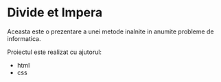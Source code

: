# Divide et Impera

Aceasta este o prezentare a unei metode inalnite in anumite probleme de informatica.

Proiectul este realizat cu ajutorul:
- html
- css
